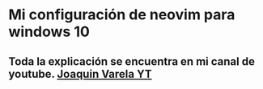 # Mi configuración de neovim para windows 10

## Toda la explicación se encuentra en mi canal de youtube. [Joaquin Varela YT](https://www.youtube.com/channel/UCw1Ipy5_P1OL0zUJMfYC7-A)
